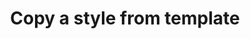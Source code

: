 ﻿---
title: "Copy a style from template"
second_title: "Aspose Words Cloud Docs"
type: docs
url: /styles/copy-from-template/
description: "Copy a style from template"
weight: 21
---

